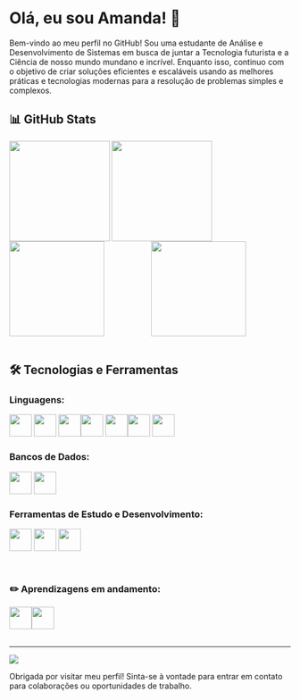  <h1>Olá, eu sou Amanda! 👋</h1>
Bem-vindo ao meu perfil no GitHub! Sou uma estudante de Análise e Desenvolvimento de Sistemas em busca de juntar a Tecnologia futurista e a Ciência de nosso mundo mundano e incrível. Enquanto isso, continuo com o objetivo de criar soluções eficientes e escaláveis usando as melhores práticas e tecnologias modernas para a resolução de problemas simples e complexos. 
<br/>


  <h2>📊 GitHub Stats</h2> 
  <div display="flex">
   <div align="center">
    <img align="left" height="180" src="https://github-readme-stats.vercel.app/api?username=Amanyti&theme=shadow_blue&hide_border=false&include_all_commits=true&count_private=true" />
    <img align="left" height="180" src="https://github-readme-stats.vercel.app/api/top-langs/?username=Amanyti&theme=shadow_blue&hide_border=false&include_all_commits=true&count_private=true&layout=compact" />
   </div>
   <div align="center">
    <img align="left" height="170" src="https://github-readme-streak-stats.herokuapp.com/?user=Amanyti&theme=shadow_blue&hide_border=false"/> 
    <img alignn="left" height="170" src="https://github-contributor-stats.vercel.app/api?username=Amanyti&limit=5&theme=shadow_blue&combine_all_yearly_contributions=true&hide_border=false"/>
   </div>
  </div>



<br/>

  <h2>🛠️ Tecnologias e Ferramentas</h2> 
  <h3>Linguagens:</h3>
  <div display="flex">
  <img src="https://cdn.jsdelivr.net/gh/devicons/devicon@latest/icons/c/c-original.svg" width="40" height="40" /> <img src="https://cdn.jsdelivr.net/gh/devicons/devicon@latest/icons/csharp/csharp-original.svg"  width="40" height="40" /> <img loading="lazy" src="https://cdn.jsdelivr.net/gh/devicons/devicon/icons/java/java-original.svg" width="40" height="40"/><img src="https://cdn.jsdelivr.net/gh/devicons/devicon@latest/icons/python/python-original.svg" width="40" height="40" /> <img src="https://cdn.jsdelivr.net/gh/devicons/devicon@latest/icons/html5/html5-original.svg"  width="40" height="40" /><img src="https://cdn.jsdelivr.net/gh/devicons/devicon@latest/icons/css3/css3-original.svg"  width="40" height="40" /> <img src="https://cdn.jsdelivr.net/gh/devicons/devicon@latest/icons/azuresqldatabase/azuresqldatabase-original.svg"  width="40" height="40" /> </div>

 <h3>Bancos de Dados:</h3>
 
<img src="https://cdn.jsdelivr.net/gh/devicons/devicon@latest/icons/mysql/mysql-original-wordmark.svg" width="40" height="40" /> <img src="https://cdn.jsdelivr.net/gh/devicons/devicon@latest/icons/mariadb/mariadb-original-wordmark.svg"  width="40" height="40" /> 

<h3>Ferramentas de Estudo e Desenvolvimento:</h3>

<img loading="lazy" src="https://cdn.jsdelivr.net/gh/devicons/devicon/icons/git/git-original.svg" width="40" height="40"/>  <img src="https://cdn.jsdelivr.net/gh/devicons/devicon@latest/icons/canva/canva-original.svg"  width="40" height="40"/> <img src="https://cdn.jsdelivr.net/gh/devicons/devicon@latest/icons/notion/notion-original.svg"  width="40" height="40" />



<br/>

 <h3>✏️ Aprendizagens em andamento:</h3> 
 <div display="flex"> <img src="https://cdn.jsdelivr.net/gh/devicons/devicon@latest/icons/php/php-original.svg"  width="40" height="40" /><img src="https://cdn.jsdelivr.net/gh/devicons/devicon@latest/icons/docker/docker-plain-wordmark.svg" height="40" /> </div>

<br>

---
[![](https://visitcount.itsvg.in/api?id=Amanyti&icon=5&color=6)](https://visitcount.itsvg.in)

Obrigada por visitar meu perfil! Sinta-se à vontade para entrar em contato para colaborações ou oportunidades de trabalho.
